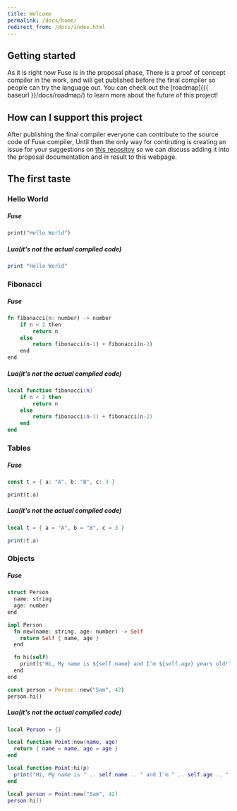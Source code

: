 ```yaml
---
title: Welcome
permalink: /docs/home/
redirect_from: /docs/index.html
---
```


## Getting started

As it is right now Fuse is in the proposal phase, There is a proof of concept compiler in the work, and will get published before the final compiler so people can try the language out. You can check out the [roadmap]({{ baseurl }}/docs/roadmap/) to learn more about the future of this project!

## How can I support this project

After publishing the final compiler everyone can contribute to the source code of Fuse compiler, Until then the only way for contiruting is creating an issue for your suggestions on [this repositoy](https://github.com/fuse-lang/fuse-lang.github.io) so we can discuss adding it into the proposal documentation and in result to this webpage.

## The first taste

### Hello World

##### Fuse

```rust
print("Hello World")
```

##### Lua(it's not the actual compiled code)

```lua
print "Hello World"
```

### Fibonacci

##### Fuse

```rust
fn fibonacci(n: number) -> number
    if n < 2 then 
        return n
    else 
        return fibonacci(n-1) + fibonacci(n-2)
    end
end
```

##### Lua(it's not the actual compiled code)

```lua
local function fibonacci(n)
    if n < 2 then 
        return n
    else 
        return fibonacci(n-1) + fibonacci(n-2)
    end
end
```

### Tables

##### Fuse

```rust
const t = { a: "A", b: "B", c: 3 }

print(t.a)
```

##### Lua(it's not the actual compiled code)

```lua
local t = { a = "A", b = "B", c = 3 }

print(t.a)
```

### Objects

##### Fuse

```rust
struct Person
  name: string
  age: number
end

impl Person
  fn new(name: string, age: number) -> Self
    return Self { name, age }
  end

  fn hi(self)
    print($"Hi, My name is ${self.name} and I'm ${self.age} years old!")
  end
end

const person = Person::new("Sam", 42)
person.hi()
```

##### Lua(it's not the actual compiled code)

```lua
local Person = {}

local function Point:new(name, age)
  return { name = name, age = age }
end

local function Point:hi(p)
  print("Hi, My name is " .. self.name .. " and I'm " .. self.age .. " years old!")
end

local person = Point:new("Sam", 42)
person:hi()
```
